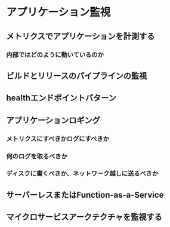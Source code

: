 # アプリケーション監視

## メトリクスでアプリケーションを計測する

### 内部ではどのように動いているのか

## ビルドとリリースのパイプラインの監視

## healthエンドポイントパターン

## アプリケーションロギング

### メトリクスにすべきかログにすべきか

### 何のログを取るべきか

### ディスクに書くべきか、ネットワーク越しに送るべきか

## サーバーレスまたはFunction-as-a-Service

## マイクロサービスアークテクチャを監視する
